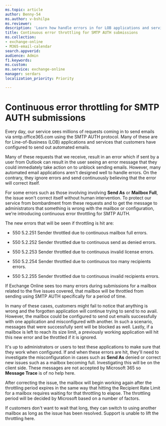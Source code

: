 ```yaml
---
ms.topic: article
author: Benny-54
ms.author: v-bshilpa
ms.reviewer: 
description: 'Learn how handle errors in for LOB applications and services that customers have configured to send out automated emails.'
title: Continuous error throttling for SMTP AUTH submissions 
ms.collection: 
- exchange-online
- M365-email-calendar
search.appverid:
audience: Admin
f1.keywords:
ms.custom: 
ms.service: exchange-online
manager: serdars
localization_priority: Priority

---
```


# Continuous error throttling for SMTP AUTH submissions 

Every day, our service sees millions of requests coming in to send emails via smtp.office365.com using the SMTP AUTH protocol. Many of these are for Line-of-Business (LOB) applications and services that customers have configured to send out automated emails.  

Many of these requests that we receive, result in an error which if sent by a user from Outlook can result in the user seeing an error message that they could immediately take action on to unblock sending emails. However, many automated email applications aren't designed well to handle errors. On the contrary, they ignore errors and send continuously believing that the error will correct itself. 

For some errors such as those involving involving **Send As** or **Mailbox Full**, the issue won't correct itself without human intervention. To protect our service from bombardment from these requests and to get the message to administrators that something is wrong with the mailbox or configuration, we're introducing continuous error throttling for SMTP AUTH.

The new errors that will be seen if throttling is hit are:

 - 550 5.2.251 Sender throttled due to continuous mailbox full errors.

 - 550 5.2.252 Sender throttled due to continuous send as denied errors.

 - 550 5.2.253 Sender throttled due to continuous invalid license errors.

 - 550 5.2.254 Sender throttled due to continuous too many recipients errors.

 - 550 5.2.255 Sender throttled due to continuous invalid recipients errors.

If Exchange Online sees too many errors during submissions for a mailbox related to the five issues covered, that mailbox will be throttled from sending using SMTP AUTH specifically for a period of time.  

In many of these cases, customers might fail to notice that anything is wrong and the forgotten application will continue trying to send to no avail. However, the mailbox could be configured to send out emails successfully with one application and misconfigured with another. In such a scenario, messages that were successfully sent will be blocked as well. Lastly, if a mailbox is left to reach its size limit, a previously working application will hit this new error and be throttled if it is ignored.

It's up to administrators or users to test these applications to make sure that they work when configured. If and when these errors are hit, they'll need to investigate the misconfiguration in cases such as **Send As** denied or correct new issues such as a mailbox becoming full. Investigating this will be on the client side. These messages are not accepted by Microsoft 365 so **Message Trace** is of no help here.  

After correcting the issue, the mailbox will begin working again after the throttling period expires in the same way that hitting the Recipient Rate Limit for a mailbox requires waiting for that throttling to elapse. The throttling period will be decided by Microsoft based on a number of factors.

If customers don't want to wait that long, they can switch to using another mailbox as long as the issue has been resolved. Support is unable to lift the throttling here.  
